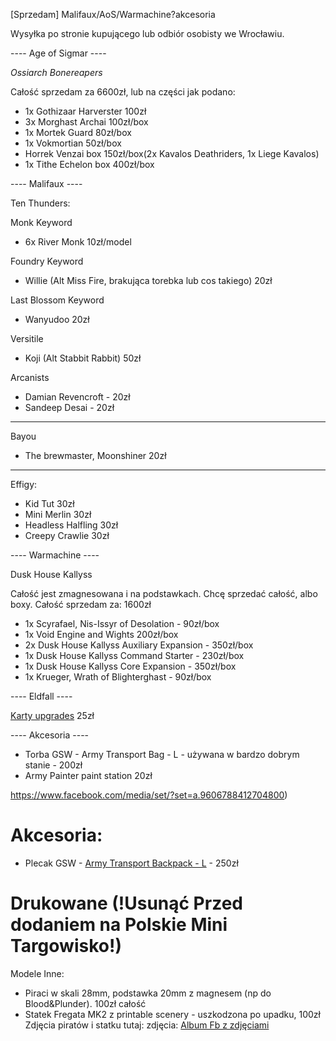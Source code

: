 [Sprzedam] Malifaux/AoS/Warmachine?akcesoria

Wysyłka po stronie kupującego lub odbiór osobisty we Wrocławiu.

---- Age of Sigmar ----

*Ossiarch Bonereapers*

Całość sprzedam za 6600zł, lub na części jak podano:

* 1x Gothizaar Harverster 100zł
* 3x Morghast Archai 100zł/box
* 1x Mortek Guard 80zł/box
* 1x Vokmortian 50zł/box
* Horrek Venzai box 150zł/box(2x Kavalos Deathriders, 1x Liege Kavalos)
* 1x Tithe Echelon box 400zł/box

---- Malifaux ----

Ten Thunders:

Monk Keyword
* 6x River Monk 10zł/model

Foundry Keyword
* Willie (Alt Miss Fire, brakująca torebka lub cos takiego) 20zł

Last Blossom Keyword
* Wanyudoo 20zł

Versitile
* Koji (Alt Stabbit Rabbit) 50zł

Arcanists
* Damian Revencroft - 20zł
* Sandeep Desai - 20zł

----

Bayou
* The brewmaster, Moonshiner 20zł

----

Effigy:
* Kid Tut 30zł 
* Mini Merlin 30zł
* Headless Halfling 30zł
* Creepy Crawlie 30zł


---- Warmachine ----

Dusk House Kallyss

Całość jest zmagnesowana i na podstawkach. Chcę sprzedać całość, albo boxy. Całość sprzedam za: 1600zł

* 1x Scyrafael, Nis-Issyr of Desolation - 90zł/box
* 1x Void Engine and Wights 200zł/box
* 2x Dusk House Kallyss Auxiliary Expansion - 350zł/box
* 1x Dusk House Kallyss Command Starter - 230zł/box
* 1x Dusk House Kallyss Core Expansion - 350zł/box
* 1x Krueger, Wrath of Blighterghast - 90zł/box

---- Eldfall ----

[Karty upgrades](http://eldfall-chronicles.com/products/upgrade-cards) 25zł

---- Akcesoria ----

* Torba GSW - Army Transport Bag - L - używana w bardzo dobrym stanie - 200zł
* Army Painter paint station 20zł 

https://www.facebook.com/media/set/?set=a.9606788412704800)

# Akcesoria:
* Plecak GSW - [Army Transport Backpack - L](https://www.greenstuffworld.com/en/transport-cases/3850-army-transport-backpack.html) - 250zł

# Drukowane (!Usunąć Przed dodaniem na Polskie Mini Targowisko!)

Modele Inne:
* Piraci w skali 28mm, podstawka 20mm z magnesem (np do Blood&Plunder). 100zł całość
* Statek Fregata MK2 z printable scenery - uszkodzona po upadku, 100zł
Zdjęcia piratów i statku tutaj:
zdjęcia: [Album Fb z zdjęciami](https://www.facebook.com/media/set/?set=a.9612721882111453)
